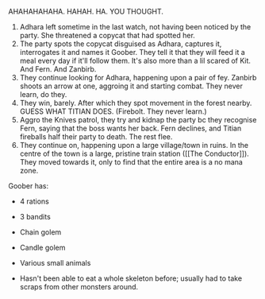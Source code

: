 AHAHAHAHAHA. HAHAH. HA. YOU THOUGHT. 

1. Adhara left sometime in the last watch, not having been noticed by the party. She threatened a copycat that had spotted her. 
2. The party spots the copycat disguised as Adhara, captures it, interrogates it and names it Goober. They tell it that they will feed it a meal every day if it'll follow them. It's also more than a lil scared of Kit. And Fern. And Zanbirb. 
3. They continue looking for Adhara, happening upon a pair of fey. Zanbirb shoots an arrow at one, aggroing it and starting combat. They never learn, do they. 
4. They win, barely. After which they spot movement in the forest nearby. GUESS WHAT TITIAN DOES. (Firebolt. They never learn.)
5. Aggro the Knives patrol, they try and kidnap the party bc they recognise Fern, saying that the boss wants her back. Fern declines, and Titian fireballs half their party to death. The rest flee.
6. They continue on, happening upon a large village/town in ruins. In the centre of the town is a large, pristine train station ([[The Conductor]]). They moved towards it, only to find that the entire area is a no mana zone. 


Goober has:
- 4 rations
- 3 bandits 
- Chain golem 
- Candle golem
- Various small animals 

- Hasn't been able to eat a whole skeleton before; usually had to take scraps from other monsters around. 